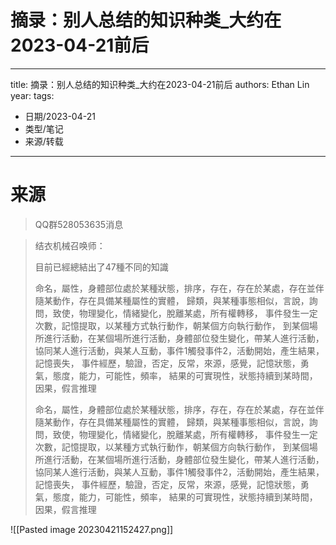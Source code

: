 # 摘录：别人总结的知识种类_大约在2023-04-21前后


---
title: 摘录：别人总结的知识种类_大约在2023-04-21前后
authors: Ethan Lin
year:
tags:
  - 日期/2023-04-21 
  - 类型/笔记 
  - 来源/转载 
---





# 来源

> QQ群528053635消息

> 结衣机械召唤师：
> 
> 目前已經總結出了47種不同的知識
> 
> 命名，屬性，身體部位處於某種狀態，排序，存在，存在於某處，存在並伴隨某動作，存在具備某種屬性的實體，
> 歸類，與某種事態相似，言說，詢問，致使，物理變化，情緒變化，脫離某處，所有權轉移，
> 事件發生一定次數，記憶提取，以某種方式執行動作，朝某個方向執行動作，
> 到某個場所進行活動，在某個場所進行活動，身體部位發生變化，帶某人進行活動，
> 協同某人進行活動，與某人互動，事件1觸發事件2，活動開始，產生結果，記憶喪失，
> 事件經歷，驗證，否定，反常，來源，感覺，記憶狀態，勇氣，態度，能力，可能性，頻率，
> 結果的可實現性，狀態持續到某時間，因果，假言推理
> 
> 命名，屬性，身體部位處於某種狀態，排序，存在，存在於某處，存在並伴隨某動作，存在具備某種屬性的實體，
> 歸類，與某種事態相似，言說，詢問，致使，物理變化，情緒變化，脫離某處，所有權轉移，
> 事件發生一定次數，記憶提取，以某種方式執行動作，朝某個方向執行動作，
> 到某個場所進行活動，在某個場所進行活動，身體部位發生變化，帶某人進行活動，
> 協同某人進行活動，與某人互動，事件1觸發事件2，活動開始，產生結果，記憶喪失，
> 事件經歷，驗證，否定，反常，來源，感覺，記憶狀態，勇氣，態度，能力，可能性，頻率，
> 結果的可實現性，狀態持續到某時間，因果，假言推理


![[Pasted image 20230421152427.png]]